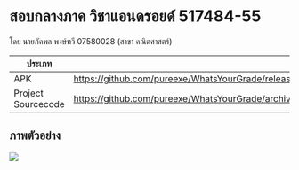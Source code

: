 # สอบกลางภาค วิชาแอนดรอยด์ 517484-55

โดย นายภัคพล พงษ์ทวี 07580028 (สาขา คณิตศาสตร์)

| ประเภท | ดาวน์โหลด |
| --- | --- |
| APK |https://github.com/pureexe/WhatsYourGrade/releases/download/v1.0.0/07580028_WhatsYourGrade_unsigned.apk|
| Project Sourcecode | https://github.com/pureexe/WhatsYourGrade/archive/v1.0.0.zip |

## ภาพตัวอย่าง
![](https://i.imgur.com/P9mozQw.png)